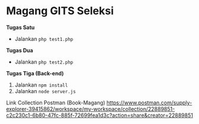 ﻿# Magang GITS Seleksi
 
 **Tugas Satu**
 
- Jalankan `php test1.php`

**Tugas Dua**

- Jalankan `php test2.php`

**Tugas Tiga (Back-end)**

 1. Jalankan `npm install` 
 2. Jalankan `node server.js`

Link Collection Postman (Book-Magang)
https://www.postman.com/supply-explorer-39415862/workspace/my-workspace/collection/22889851-c2c230c1-6b80-47fc-885f-72699fea1d3c?action=share&creator=22889851
